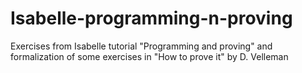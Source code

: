 # Isabelle-programming-n-proving
Exercises from Isabelle tutorial "Programming and proving" and formalization of some exercises in "How to prove it" by D. Velleman

